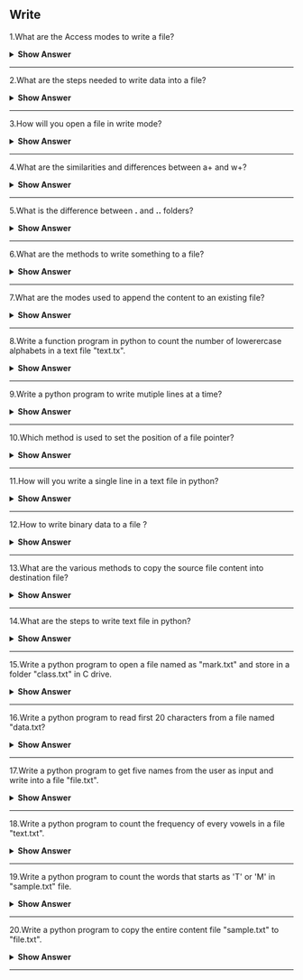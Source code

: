 ## Write

1.What are the Access modes to write a file?

<details><summary><b>Show Answer</b></summary>

Whenever a text has to be written to a file, we've to open to get in to one of the specified access modes. We will open the file to browse, write or append and sometimes to do multiple operations on a file.

1.w - This mode is used to open a file for writing.

2.w+ - Open a file for both reading and writing

3.wb - This is used to open a binary file for writing.

4.a - Used to open a file for writing

5.a+ - Opens a file for both reading and appending.

</details>

---

2.What are the steps needed to write data into a file?

<details><summary><b>Show Answer</b></summary>

1.Find the path of the file.

2.Open file in write mode.

3.Write a content into a file.

4.Close file after completing the write operation.

5.Append the content at the end of the file.

</details>

---

3.How will you open a file in write mode?

<details><summary><b>Show Answer</b></summary>

- First open the .txt file.
- Enter he data into the file(.txt)
- Close the file.

```python
f=open('file.txt','w')
f.write('Python is interpreted language')
f.close()
```

- The above code opens a file in write mode and then rewrites the file ans it contains "Python is interpreted language".

</details>

---

4.What are the similarities and differences between a+ and w+?

<details><summary><b>Show Answer</b></summary>

- **Similarity**: In both the modes, we can do read and write operations.
- **Difference**: In w+ mode, file will be truncated(previous data is lost) while in a+ mode,file's existing data will not be deleted and new data will be added at the end of the file.
  
</details>

---

5.What is the difference between  **.** and **..** folders?

<details><summary><b>Show Answer</b></summary>

- In python, the **.** folder is the current folder.
- In python, the **..** is the parent folder.
  
</details>

---

6.What are the methods to write something to a file?

<details><summary><b>Show Answer</b></summary>

-In python, we have two types of methods to write to a file.

1.Write(s): This method is used to write a string 's' to the stream and it will return the number of characters written.

2.writelines(lines): This method writes a list of lines into the stream and each line must have a seperator at the end of it.

</details>

---

7.What are the modes used to append the content to an existing file?

<details><summary><b>Show Answer</b></summary>

- 'a' or 'a+' modes are used to append the content at the end of the existing file using the open() method.

```python
f=open('C:\file.txt','a')
f.write("Welcome!")
f.close()
```

```python
# reading a file
f=open('C:\file.txt','r')
f.read()
f.close()
```

</details>

---

8.Write a function program in python to count the number of lowerercase alphabets in a text file "text.tx".

<details><summary><b>Show Answer</b></summary>

- Consider an "text.txt" file.

```python
def countlower():
    f=open("text.txt","r")
    d=f.read()
    c=0
    for i in d:
        if i.islower():
            c=c+1
    print("Total number of lowercase in text file",c)
countlower()
```

</details>

---

9.Write a python program to write mutiple lines at a time?

<details><summary><b>Show Answer</b></summary>

- In python, we have writelines() method to save the contents of a list object in a file.

```python
a=["Hello World.\n","welcome to International Airport.\n"]
f=open("C:\text.txt","w")
f.writelines(a)
f.close()
```

</details>

---

10.Which method is used to set the position of a file pointer?

<details><summary><b>Show Answer</b></summary>

- seek() method is used to set the position of file pointer.
- A file pointer denotes the position of file contents to be read or written.The file handler is called as a file pointer.
- tell() method is used to return the current position of a file pointer.
  
</details>

---

11.How will you write a single line in a text file in python?

<details><summary><b>Show Answer</b></summary>

We can use write function to write a single line to a file.

```python
file=open('myfile','w')
file.write('Hello World!\n')
file.close()
```

</details>

---

12.How to write binary data to a file ?

<details><summary><b>Show Answer</b></summary>

"Binary" files are any files for which the format is not created for readable characters. Binary files will range from image files like JPEGs or GIFs, audio files like MP3s or binary document formats like Word or PDF. In python, by default files are opened in text mode. To open files in binary mode, after specifying a mode, add 'b' to that.

**Example**:

```python
file=open('file.txt','w+b')
byte_arr=[125,34,240,0,100]
binary_format=bytearray(byte_arr)
a=file.write(binary_format)
print(a)
file.close()
```

**Output**:

5

</details>

---

13.What are the various methods to copy the source file content into destination file?

<details><summary><b>Show Answer</b></summary>

- shutil.copyfileobj():Used to copy the file object from source code to destination code.
- shutil.copyfile(): Used to copy the contents from one file to another file.
- shutil.copy():Copy the content from source file to destination file along with the metadata.
- shutil.copy2():Copy data,timestamps of the supply file to the destination.
  
</details>

---

14.What are the steps to write text file in python?

<details><summary><b>Show Answer</b></summary>

There are four steps to write text file in python,
- Open the text file("text.txt")
- Write a text file.
- Append a text file.
- Finally, we need to close a text file.

</details>

---

15.Write a python program to open a file named as "mark.txt" and store in a folder "class.txt" in C drive.

<details><summary><b>Show Answer</b></summary>

```python
file=open("C:\\class\\mark.txt")
```

**OR**

```python
file=open("C:\class\mark.txt")
```

</details>

---

16.Write a python program to read first 20 characters from a file named "data.txt?

<details><summary><b>Show Answer</b></summary>

```python
f=open("data.txt","r")
data=f.read(20)
print(data)
```
</details>

---

17.Write a python program to get five names from the user as input and write into a file "file.txt".

<details><summary><b>Show Answer</b></summary>

```python
f = open("file.txt","w")
for i in range(5):
   n = input("Enter name")
   f.write(n)
f.close()
```
</details>

---

18.Write a python program to count the frequency of every vowels in a file "text.txt".

<details><summary><b>Show Answer</b></summary>

```python
f = open("text.txt", "r")
d = f.read()
va=ve=vo=vu=vi=0
for i in d:
     if i=='a' or i=='A':
         va=va+1
     if i=='e' or i=='E':
         ve=ve+1
     if i=='i' or i=='I':
         vi=vi+1
     if i=='o' or i=='O':
         vo=vo+1
     if i=='u' or i=='U':
         vu=vu+1
print("Freq of vowel \"a\" is", va)
print("Freq of vowel \"e\" is", ve)
print("Freq of vowel \"i\" is", vi)
print("Freq of vowel \"o\" is", vo)
print("Freq of vowel \"u\" is", vu)
```

</details>

---

19.Write a python program to count the words that starts as 'T' or 'M' in "sample.txt" file.

<details><summary><b>Show Answer</b></summary>

```python
file=open("sample.txt", "r")
d=file.readlines()
c=0
for i in d:
     if i[0] == 'M' or i[0] == 'T':
        c=c+1
print("Total lines are :", c)

```

</details>

---

20.Write a python program to copy the entire content file "sample.txt" to "file.txt".

<details><summary><b>Show Answer</b></summary>
  
> First, read the content from one file and write to another file.
We want to copy the entire file content to another text file. 
```python
f = open("file.txt", "r")
f1 = open("sample.txt", "w")
d = f.read()
f1.write(d)
f.close()
f1.close()
```

</details>

---
